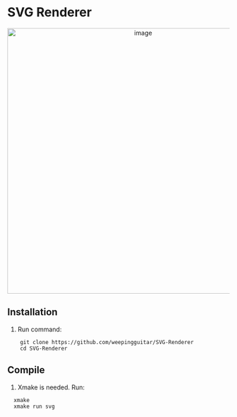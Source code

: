 # SVG Renderer

<div align="center">
  <img src="https://github.com/user-attachments/assets/18f8c047-0648-4ed8-af2d-9cf01304b1b0" alt="image" width="600" />
</div>

## Installation

1. Run command:
  ```shell
      git clone https://github.com/weepingguitar/SVG-Renderer
      cd SVG-Renderer
  ```
## Compile

1. Xmake is needed. Run:
  ```shell
    xmake
    xmake run svg
  ```
